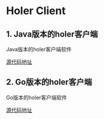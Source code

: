 # Holer Client

## 1. Java版本的holer客户端

Java版本的holer客户端软件

[源代码地址](https://github.com/wisdom-projects/holer-client/Java)

## 2. Go版本的holer客户端
Go版本的holer客户端软件

[源代码地址](https://github.com/wisdom-projects/holer-client/Go)

